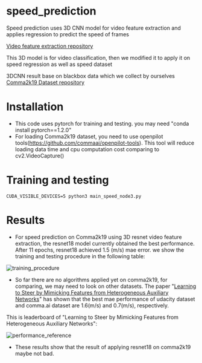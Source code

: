 # speed_prediction
Speed prediction uses 3D CNN model for video feature extraction and applies regression to predict the speed of frames

[Video feature extraction repository](https://github.com/kenshohara/3D-ResNets-PyTorch)   

This 3D model is for video classification, then we modified it to apply it on speed regression as well as speed dataset 

3DCNN result base on blackbox data which we collect by ourselves
[Comma2k19 Dataset repository](https://github.com/commaai/comma2k19)  

# Installation

- This code uses pytorch for training and testing. you may need "conda install pytorch==1.2.0"
- For loading Comma2k19 dataset, you need to use openpilot tools(https://github.com/commaai/openpilot-tools). This tool will reduce loading data time and cpu computation cost comparing to cv2.VideoCapture()

# Training and testing 
```
CUDA_VISIBLE_DEVICES=5 python3 main_speed_node3.py
```

# Results

- For speed prediction on Comma2k19 using 3D resnet video feature extraction, the resnet18 model currently obtained the best performance. After 11 epochs, resnet18 achieved 1.5 (m/s) mae error. we show the training and testing procedure in the following table: 

![training_procedure](https://gitlab.com/agilesoda/speed_prediction/blob/master/results_comma2k19/training_procedure.PNG)

- So far there are no algorithms applied yet on comma2k19, for comparing, we may need to look on other datasets. The paper "[Learning to Steer by Mimicking Features from Heterogeneous Auxiliary Networks](https://arxiv.org/abs/1811.02759)" has shown that the best mae performance of udacity dataset and comma.ai dataset are 1.6(m/s) and  0.7(m/s), respectively.


This is leaderboard of "Learning to Steer by Mimicking Features from Heterogeneous Auxiliary Networks":

![performance_reference](https://gitlab.com/agilesoda/speed_prediction/blob/master/results_comma2k19/reference.PNG)


- These results show that the result of applying resnet18 on comma2k19 maybe not bad.  


 
